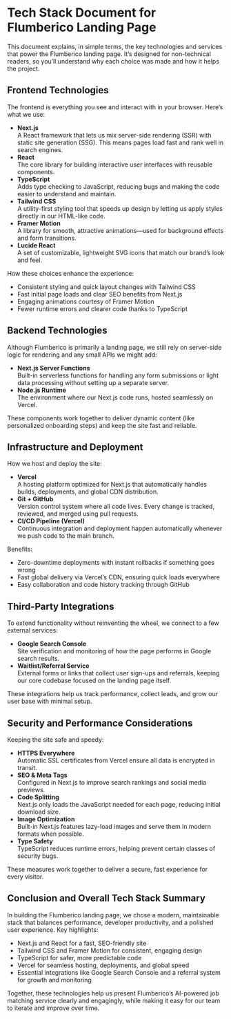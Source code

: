 # Tech Stack Document for Flumberico Landing Page

This document explains, in simple terms, the key technologies and services that power the Flumberico landing page. It’s designed for non-technical readers, so you’ll understand why each choice was made and how it helps the project.

## Frontend Technologies

The frontend is everything you see and interact with in your browser. Here’s what we use:

- **Next.js**  
  A React framework that lets us mix server-side rendering (SSR) with static site generation (SSG). This means pages load fast and rank well in search engines.
- **React**  
  The core library for building interactive user interfaces with reusable components.
- **TypeScript**  
  Adds type checking to JavaScript, reducing bugs and making the code easier to understand and maintain.
- **Tailwind CSS**  
  A utility-first styling tool that speeds up design by letting us apply styles directly in our HTML-like code.
- **Framer Motion**  
  A library for smooth, attractive animations—used for background effects and form transitions.
- **Lucide React**  
  A set of customizable, lightweight SVG icons that match our brand’s look and feel.

How these choices enhance the experience:

- Consistent styling and quick layout changes with Tailwind CSS
- Fast initial page loads and clear SEO benefits from Next.js
- Engaging animations courtesy of Framer Motion
- Fewer runtime errors and clearer code thanks to TypeScript

## Backend Technologies

Although Flumberico is primarily a landing page, we still rely on server-side logic for rendering and any small APIs we might add:

- **Next.js Server Functions**  
  Built-in serverless functions for handling any form submissions or light data processing without setting up a separate server.
- **Node.js Runtime**  
  The environment where our Next.js code runs, hosted seamlessly on Vercel.

These components work together to deliver dynamic content (like personalized onboarding steps) and keep the site fast and reliable.

## Infrastructure and Deployment

How we host and deploy the site:

- **Vercel**  
  A hosting platform optimized for Next.js that automatically handles builds, deployments, and global CDN distribution.
- **Git + GitHub**  
  Version control system where all code lives. Every change is tracked, reviewed, and merged using pull requests.
- **CI/CD Pipeline (Vercel)**  
  Continuous integration and deployment happen automatically whenever we push code to the main branch.

Benefits:

- Zero-downtime deployments with instant rollbacks if something goes wrong
- Fast global delivery via Vercel’s CDN, ensuring quick loads everywhere
- Easy collaboration and code history tracking through GitHub

## Third-Party Integrations

To extend functionality without reinventing the wheel, we connect to a few external services:

- **Google Search Console**  
  Site verification and monitoring of how the page performs in Google search results.
- **Waitlist/Referral Service**  
  External forms or links that collect user sign-ups and referrals, keeping our core codebase focused on the landing page itself.

These integrations help us track performance, collect leads, and grow our user base with minimal setup.

## Security and Performance Considerations

Keeping the site safe and speedy:

- **HTTPS Everywhere**  
  Automatic SSL certificates from Vercel ensure all data is encrypted in transit.
- **SEO & Meta Tags**  
  Configured in Next.js to improve search rankings and social media previews.
- **Code Splitting**  
  Next.js only loads the JavaScript needed for each page, reducing initial download size.
- **Image Optimization**  
  Built-in Next.js features lazy-load images and serve them in modern formats when possible.
- **Type Safety**  
  TypeScript reduces runtime errors, helping prevent certain classes of security bugs.

These measures work together to deliver a secure, fast experience for every visitor.

## Conclusion and Overall Tech Stack Summary

In building the Flumberico landing page, we chose a modern, maintainable stack that balances performance, developer productivity, and a polished user experience. Key highlights:

- Next.js and React for a fast, SEO-friendly site
- Tailwind CSS and Framer Motion for consistent, engaging design
- TypeScript for safer, more predictable code
- Vercel for seamless hosting, deployments, and global speed
- Essential integrations like Google Search Console and a referral system for growth and monitoring

Together, these technologies help us present Flumberico’s AI-powered job matching service clearly and engagingly, while making it easy for our team to iterate and improve over time.